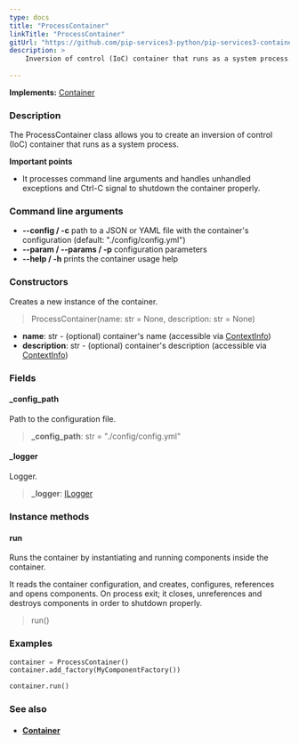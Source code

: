 ```yaml
---
type: docs
title: "ProcessContainer"
linkTitle: "ProcessContainer"
gitUrl: "https://github.com/pip-services3-python/pip-services3-container-python"
description: >
    Inversion of control (IoC) container that runs as a system process.
   
---
```


**Implements:** [Container](../container)

### Description

The ProcessContainer class allows you to create an inversion of control (IoC) container that runs as a system process.

**Important points**

- It processes command line arguments and handles unhandled exceptions and Ctrl-C signal to shutdown the container properly.

### Command line arguments
- **--config / -c**            path to a JSON or YAML file with the container's configuration (default: "./config/config.yml")
- **--param / --params / -p**   configuration parameters
- **--help / -h**              prints the container usage help

### Constructors
Creates a new instance of the container.

> ProcessContainer(name: str = None, description: str = None)

- **name**: str - (optional) container's name (accessible via [ContextInfo](../../../components/info/context_info))
- **description**: str - (optional) container's description (accessible via [ContextInfo](../../../components/info/context_info))

### Fields

<span class="hide-title-link">

#### _config_path
Path to the configuration file.
> **_config_path**: str = "./config/config.yml"

#### _logger
Logger.
> **_logger**: [ILogger](../../../components/log/ilogger)

</span>

### Instance methods

#### run
Runs the container by instantiating and running components inside the container.

It reads the container configuration, and creates, configures, references and opens components.
On process exit; it closes, unreferences and destroys components in order to shutdown properly.

> run()

### Examples

```python
container = ProcessContainer()
container.add_factory(MyComponentFactory())

container.run()
```

### See also
- #### [Container](../container)
